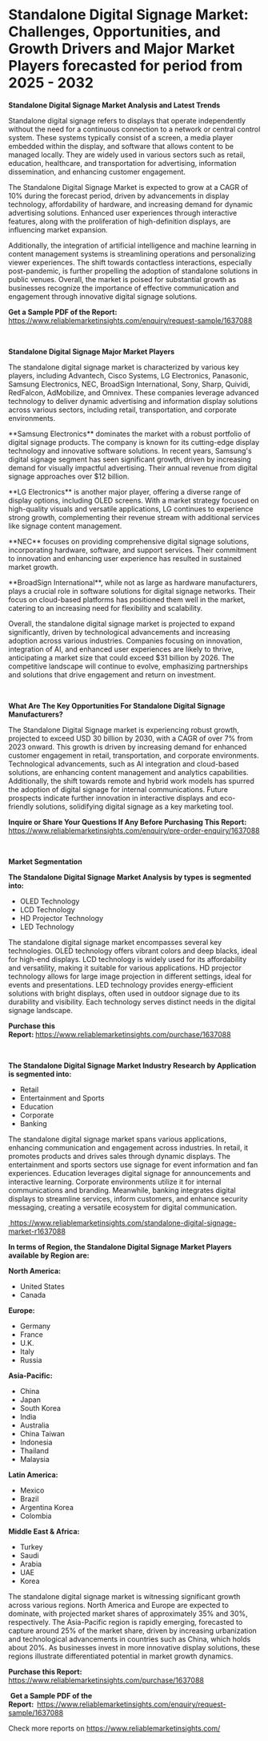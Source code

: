 <p><h1>Standalone Digital Signage Market: Challenges, Opportunities, and Growth Drivers and Major Market Players forecasted for period from 2025 - 2032</h1></p><p><strong>Standalone Digital Signage Market Analysis and Latest Trends</strong></p>
<p><p>Standalone digital signage refers to displays that operate independently without the need for a continuous connection to a network or central control system. These systems typically consist of a screen, a media player embedded within the display, and software that allows content to be managed locally. They are widely used in various sectors such as retail, education, healthcare, and transportation for advertising, information dissemination, and enhancing customer engagement.</p><p>The Standalone Digital Signage Market is expected to grow at a CAGR of 10% during the forecast period, driven by advancements in display technology, affordability of hardware, and increasing demand for dynamic advertising solutions. Enhanced user experiences through interactive features, along with the proliferation of high-definition displays, are influencing market expansion. </p><p>Additionally, the integration of artificial intelligence and machine learning in content management systems is streamlining operations and personalizing viewer experiences. The shift towards contactless interactions, especially post-pandemic, is further propelling the adoption of standalone solutions in public venues. Overall, the market is poised for substantial growth as businesses recognize the importance of effective communication and engagement through innovative digital signage solutions.</p></p>
<p><strong>Get a Sample PDF of the Report:&nbsp;</strong> <a href="https://www.reliablemarketinsights.com/enquiry/request-sample/1637088?utm_campaign=2129&utm_medium=2&utm_source=Github&utm_content=ia&utm_term=10022025&utm_id=standalone-digital-signage">https://www.reliablemarketinsights.com/enquiry/request-sample/1637088</a></p>
<p>&nbsp;</p>
<p><strong>Standalone Digital Signage Major Market Players</strong></p>
<p><p>The standalone digital signage market is characterized by various key players, including Advantech, Cisco Systems, LG Electronics, Panasonic, Samsung Electronics, NEC, BroadSign International, Sony, Sharp, Quividi, RedFalcon, AdMobilize, and Omnivex. These companies leverage advanced technology to deliver dynamic advertising and information display solutions across various sectors, including retail, transportation, and corporate environments.</p><p>**Samsung Electronics** dominates the market with a robust portfolio of digital signage products. The company is known for its cutting-edge display technology and innovative software solutions. In recent years, Samsung's digital signage segment has seen significant growth, driven by increasing demand for visually impactful advertising. Their annual revenue from digital signage approaches over $12 billion.</p><p>**LG Electronics** is another major player, offering a diverse range of display options, including OLED screens. With a market strategy focused on high-quality visuals and versatile applications, LG continues to experience strong growth, complementing their revenue stream with additional services like signage content management.</p><p>**NEC** focuses on providing comprehensive digital signage solutions, incorporating hardware, software, and support services. Their commitment to innovation and enhancing user experience has resulted in sustained market growth.</p><p>**BroadSign International**, while not as large as hardware manufacturers, plays a crucial role in software solutions for digital signage networks. Their focus on cloud-based platforms has positioned them well in the market, catering to an increasing need for flexibility and scalability.</p><p>Overall, the standalone digital signage market is projected to expand significantly, driven by technological advancements and increasing adoption across various industries. Companies focusing on innovation, integration of AI, and enhanced user experiences are likely to thrive, anticipating a market size that could exceed $31 billion by 2026. The competitive landscape will continue to evolve, emphasizing partnerships and solutions that drive engagement and return on investment.</p></p>
<p>&nbsp;</p>
<p><strong>What Are The Key Opportunities For Standalone Digital Signage Manufacturers?</strong></p>
<p><p>The Standalone Digital Signage market is experiencing robust growth, projected to exceed USD 30 billion by 2030, with a CAGR of over 7% from 2023 onward. This growth is driven by increasing demand for enhanced customer engagement in retail, transportation, and corporate environments. Technological advancements, such as AI integration and cloud-based solutions, are enhancing content management and analytics capabilities. Additionally, the shift towards remote and hybrid work models has spurred the adoption of digital signage for internal communications. Future prospects indicate further innovation in interactive displays and eco-friendly solutions, solidifying digital signage as a key marketing tool.</p></p>
<p><strong>Inquire or Share Your Questions If Any Before Purchasing This Report:</strong> <a href="https://www.reliablemarketinsights.com/enquiry/pre-order-enquiry/1637088?utm_campaign=2129&utm_medium=2&utm_source=Github&utm_content=ia&utm_term=10022025&utm_id=standalone-digital-signage">https://www.reliablemarketinsights.com/enquiry/pre-order-enquiry/1637088</a></p>
<p>&nbsp;</p>
<p><strong>Market Segmentation</strong></p>
<p><strong>The Standalone Digital Signage Market Analysis by types is segmented into:</strong></p>
<p><ul><li>OLED Technology</li><li>LCD Technology</li><li>HD Projector Technology</li><li>LED Technology</li></ul></p>
<p><p>The standalone digital signage market encompasses several key technologies. OLED technology offers vibrant colors and deep blacks, ideal for high-end displays. LCD technology is widely used for its affordability and versatility, making it suitable for various applications. HD projector technology allows for large image projection in different settings, ideal for events and presentations. LED technology provides energy-efficient solutions with bright displays, often used in outdoor signage due to its durability and visibility. Each technology serves distinct needs in the digital signage landscape.</p></p>
<p><strong>Purchase this Report:&nbsp;</strong><a href="https://www.reliablemarketinsights.com/purchase/1637088?utm_campaign=2129&utm_medium=2&utm_source=Github&utm_content=ia&utm_term=10022025&utm_id=standalone-digital-signage">https://www.reliablemarketinsights.com/purchase/1637088</a></p>
<p>&nbsp;</p>
<p><strong>The Standalone Digital Signage Market Industry Research by Application is segmented into:</strong></p>
<p><ul><li>Retail</li><li>Entertainment and Sports</li><li>Education</li><li>Corporate</li><li>Banking</li></ul></p>
<p><p>The standalone digital signage market spans various applications, enhancing communication and engagement across industries. In retail, it promotes products and drives sales through dynamic displays. The entertainment and sports sectors use signage for event information and fan experiences. Education leverages digital signage for announcements and interactive learning. Corporate environments utilize it for internal communications and branding. Meanwhile, banking integrates digital displays to streamline services, inform customers, and enhance security messaging, creating a versatile ecosystem for digital communication.</p></p>
<p><a href="https://www.reliablemarketinsights.com/standalone-digital-signage-market-r1637088?utm_campaign=2129&utm_medium=2&utm_source=Github&utm_content=ia&utm_term=10022025&utm_id=standalone-digital-signage">&nbsp;https://www.reliablemarketinsights.com/standalone-digital-signage-market-r1637088</a></p>
<p><strong>In terms of Region, the Standalone Digital Signage Market Players available by Region are:</strong></p>
<p>
    <p> <strong> North America: </strong>
        <ul>
            <li>United States</li>
            <li>Canada</li>
        </ul>
        </p> 
    <p> <strong> Europe: </strong>
        <ul>
            <li>Germany</li>
            <li>France</li>
            <li>U.K.</li>
            <li>Italy</li>
            <li>Russia</li>
        </ul>
        </p> 
    <p> <strong> Asia-Pacific: </strong>
        <ul>
            <li>China</li>
            <li>Japan</li>
            <li>South Korea</li>
            <li>India</li>
            <li>Australia</li>
            <li>China Taiwan</li>
            <li>Indonesia</li>
            <li>Thailand</li>
            <li>Malaysia</li>
        </ul>
        </p> 
    <p> <strong> Latin America: </strong>
        <ul>
            <li>Mexico</li>
            <li>Brazil</li>
            <li>Argentina Korea</li>
            <li>Colombia</li>
        </ul>
        </p> 
    <p> <strong> Middle East & Africa: </strong>
        <ul>
            <li>Turkey</li>
            <li>Saudi</li>
            <li>Arabia</li>
            <li>UAE</li>
            <li>Korea</li>
        </ul>
    </p>
    </p>
<p><p>The standalone digital signage market is witnessing significant growth across various regions. North America and Europe are expected to dominate, with projected market shares of approximately 35% and 30%, respectively. The Asia-Pacific region is rapidly emerging, forecasted to capture around 25% of the market share, driven by increasing urbanization and technological advancements in countries such as China, which holds about 20%. As businesses invest in more innovative display solutions, these regions illustrate differentiated potential in market growth dynamics.</p></p>
<p><strong>Purchase this Report: </strong><a href="https://www.reliablemarketinsights.com/purchase/1637088?utm_campaign=2129&utm_medium=2&utm_source=Github&utm_content=ia&utm_term=10022025&utm_id=standalone-digital-signage">https://www.reliablemarketinsights.com/purchase/1637088</a></p>
<p>&nbsp;<strong>Get a Sample PDF of the Report:&nbsp;&nbsp;</strong><a href="https://www.reliablemarketinsights.com/enquiry/request-sample/1637088?utm_campaign=2129&utm_medium=2&utm_source=Github&utm_content=ia&utm_term=10022025&utm_id=standalone-digital-signage">https://www.reliablemarketinsights.com/enquiry/request-sample/1637088</a></p>
<p><strong></strong></p>
<p>Check more reports on <a href="https://www.reliablemarketinsights.com/?utm_campaign=2129&utm_medium=2&utm_source=Github&utm_content=ia&utm_term=10022025&utm_id=standalone-digital-signage">https://www.reliablemarketinsights.com/</a></p>